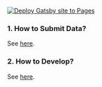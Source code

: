 [![Deploy Gatsby site to Pages](https://github.com/naw-db/naw-db.github.io/actions/workflows/gatsby.yml/badge.svg)](https://github.com/naw-db/naw-db.github.io/actions/workflows/gatsby.yml)

### 1. How to Submit Data?
See [here](./content/data/README.md).

### 2. How to Develop?
See [here](./README.dev.md).
